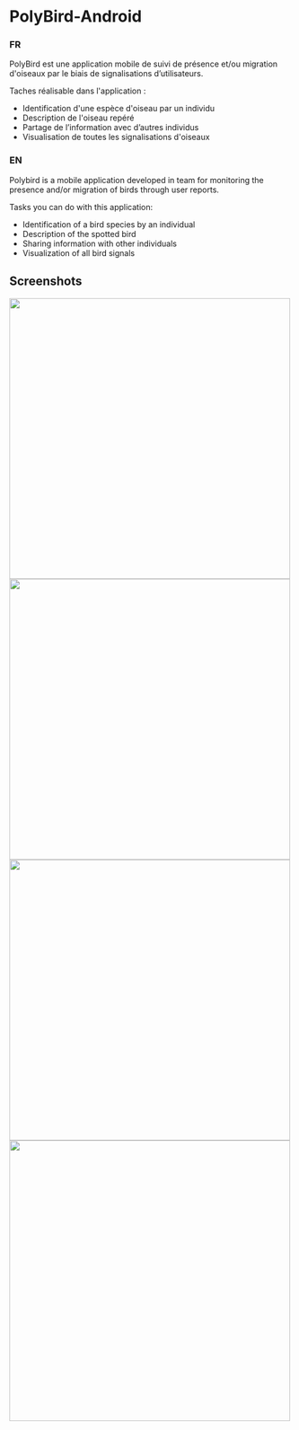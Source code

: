 # PolyBird-Android

### FR
PolyBird est une application mobile de suivi de présence et/ou migration d'oiseaux par le biais de signalisations d’utilisateurs.

Taches réalisable dans l'application :
<ul>
  <li>Identification d'une espèce d'oiseau par un individu</li>
  <li>Description de l'oiseau repéré</li>
  <li>Partage de l’information avec d’autres individus</li>
  <li>Visualisation de toutes les signalisations d'oiseaux</li>
</ul>

### EN
Polybird is a mobile application developed in team for monitoring the presence and/or 
migration of birds through user reports.

Tasks you can do with this application:

<ul>
  <li>Identification of a bird species by an individual</li>
  <li>Description of the spotted bird</li>
  <li>Sharing information with other individuals</li>
  <li>Visualization of all bird signals </li>
</ul>

Screenshots
-----------
<div style={display: flex}>
  <img src="https://i.imgur.com/TsvMDdJ.png" height=500  />
  <img src="https://i.imgur.com/Y2ucX7o.jpg" height=500  />
  <img src="https://i.imgur.com/7m5t6zL.jpg" height=500 />
  <img src="https://i.imgur.com/PQUCAqZ.jpg" height=500 />
</div>


